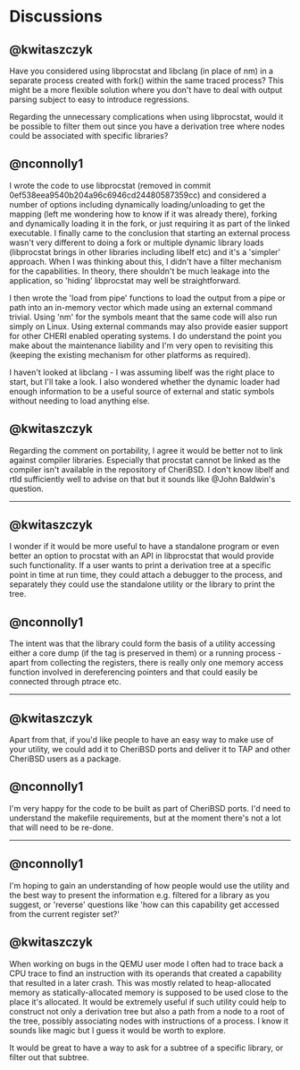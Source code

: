 # Discussions

## @kwitaszczyk

Have you considered using libprocstat and libclang (in place of nm) in a separate process created with fork() within the same traced process? This might be a more flexible solution where you don't have to deal with output parsing subject to easy to introduce regressions.

Regarding the unnecessary complications when using libprocstat, would it be possible to filter them out since you have a derivation tree where nodes could be associated with specific libraries?

## @nconnolly1

 I wrote the code to use libprocstat (removed in commit 0ef538eea9540b204a96c6946cd24480587359cc) and considered a number of options including dynamically loading/unloading to get the mapping (left me wondering how to know if it was already there), forking and dynamically loading it in the fork, or just requiring it as part of the linked executable. I finally came to the conclusion that starting an external process wasn't very different to doing a fork or multiple dynamic library loads (libprocstat brings in other libraries including libelf etc) and it's a 'simpler' approach. When I was thinking about this, I didn't have a filter mechanism for the capabilities. In theory, there shouldn't be much leakage into the application, so 'hiding' libprocstat may well be straightforward.

I then wrote the 'load from pipe' functions to load the output from a pipe or path into an in-memory vector which made using an external command trivial. Using 'nm' for the symbols meant that the same code will also run simply on Linux. Using external commands may also provide easier support for other CHERI enabled operating systems. I do understand the point you make about the maintenance liability and I'm very open to revisiting this (keeping the existing mechanism for other platforms as required).

I haven't looked at libclang - I was assuming libelf was the right place to start, but I'll take a look. I also wondered whether the dynamic loader had enough information to be a useful source of external and static symbols without needing to load anything else.

## @kwitaszczyk

Regarding the comment on portability, I agree it would be better not to link against compiler libraries. Especially that procstat cannot be linked as the compiler isn't available in the repository of CheriBSD. I don't know libelf and rtld sufficiently well to advise on that but it sounds like @John Baldwin's question.

---

## @kwitaszczyk

I wonder if it would be more useful to have a standalone program or even better an option to procstat with an API in libprocstat that would provide such functionality. If a user wants to print a derivation tree at a specific point in time at run time, they could attach a debugger to the process, and separately they could use the standalone utility or the library to print the tree.

## @nconnolly1

The intent was that the library could form the basis of a utility accessing either a core dump (if the tag is preserved in them) or a running process - apart from collecting the registers, there is really only one memory access function involved in dereferencing pointers and that could easily be connected through ptrace etc.

---
## @kwitaszczyk

Apart from that, if you'd like people to have an easy way to make use of your utility, we could add it to CheriBSD ports and deliver it to TAP and other CheriBSD users as a package.

## @nconnolly1

I'm very happy for the code to be built as part of CheriBSD ports. I'd need to understand the makefile requirements, but at the moment there's not a lot that will need to be re-done.

---
## @nconnolly1

I'm hoping to gain an understanding of how people would use the utility and the best way to present the information e.g. filtered for a library as you suggest, or 'reverse' questions like 'how can this capability get accessed from the current register set?'

## @kwitaszczyk

When working on bugs in the QEMU user mode I often had to trace back a CPU trace to find an instruction with its operands that created a capability that resulted in a later crash. This was mostly related to heap-allocated memory as statically-allocated memory is supposed to be used close to the place it's allocated. It would be extremely useful if such utility could help to construct not only a derivation tree but also a path from a node to a root of the tree, possibly associating nodes with instructions of a process. I know it sounds like magic but I guess it would be worth to explore.

It would be great to have a way to ask for a subtree of a specific library, or filter out that subtree.
